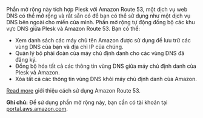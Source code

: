 Phần mở rộng này tích hợp Plesk với Amazon Route 53, một dịch vụ web DNS có thể mở rộng và rất sẵn có để bạn có thể sử dụng như một dịch vụ DNS bên ngoài cho miền của mình. Phần mở rộng tự động đồng bộ các khu vực DNS giữa Plesk và Amazon Route 53. Bạn có thể:

- Xem danh sách các máy chủ tên Amazon được sử dụng để lưu trữ các vùng DNS của bạn và địa chỉ IP của chúng.
- Quản lý bộ phái đoàn của máy chủ định danh cho các vùng DNS đã đăng ký.
- Đồng bộ hóa tất cả các thông tin vùng DNS giữa máy chủ định danh của Plesk và Amazon.
- Xóa tất cả các thông tin vùng DNS khỏi máy chủ định danh của Amazon.

[Read more](https://www.plesk.com/blog/business-industry/white-label-dns-with-amazon-route53) giới thiệu cách sử dụng Amazon Route 53.

**Ghi chú:** Để sử dụng phần mở rộng này, bạn cần có tài khoản tại [portal.aws.amazon.com](https://portal.aws.amazon.com/).